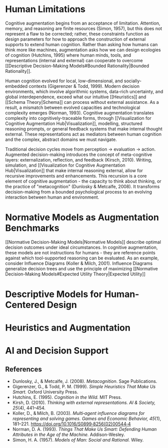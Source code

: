 # Human Limitations
Cognitive augmentation begins from an acceptance of limitation. Attention, memory, and reasoning are finite resources (Simon, 1957), but this does not represent a flaw to be corrected; rather, these constraints function as design parameters for how to approach the construction of external supports to extend human cognition. Rather than asking how humans can think more like machines, augmentation asks how we can design ecologies of cognition (Hutchins, 1995) where human minds, tools, and representations (internal and external) can cooperate to overcome [[Descriptive Decision-Making Models#Bounded Rationality|Bounded Rationality]]. 

Human cognition evolved for local, low-dimensional, and socially-embedded contexts (Gigerenzer & Todd, 1999). Modern decision environments, which involve algorithmic systems, data-rich uncertainty, and global interdependence, exceed what our intuitive [[Heuristics]] and [[Schema Theory|Schema]] can process without external assistance. As a result, a mismatch between evolved capacities and technological complexity emerges (Norman, 1993). Cognitive augmentation translates complexity into cognitively-traceable forms, through [[Visualization for Cognitive Augmentation Hub|Visualization]], modelling, structured reasoning prompts, or general feedback systems that make internal thought external. These representations act as mediators between human cognition and the complex, abstract domains we must navigate. 

Traditional decision cycles move from perception -> evaluation -> action. Augmented decision-making introduces the concept of meta-cognitive layers: externalization, reflection, and feedback (Kirsch, 2010). Writing, simulation, and [[Visualization for Cognitive Augmentation Hub|Visualization]] that make internal reasoning external, allow for recursive improvements and enhancements. This recursion is a core element of cognitive augmentation - the capacity to think about thinking, or the practice of "metacognition" (Dunlosky & Metcalfe, 2008). It transforms decision-making from a bounded psychological process to an evolving interaction between human and environment. 
# Normative Models as Augmentation Benchmarks
[[Normative Decision-Making Models|Normative Models]] describe optimal decision outcomes under ideal circumstances. In cognitive augmentation, these models are not instructions for humans - they are reference points against which tool-supported reasoning can be evaluated. As an example, consider Influence Diagrams (Koller & Milch, 2001). Influence Diagrams generalize decision trees and use the principle of maximizing [[Normative Decision-Making Models#Expected Utility Theory|Expected Utility]]
# Descriptive Models for Human-Centered Design

# Heuristics and Augmentation

# AI and Decision Support

## References
- Dunlosky, J., & Metcalfe, J. (2008). _Metacognition_. Sage Publications.
- Gigerenzer, G., & Todd, P. M. (1999). *Simple Heuristics That Make Us Smart.* Oxford University Press.  
- Hutchins, E. (1995). *Cognition in the Wild.* MIT Press.
- Kirsh, D. (2010). *Thinking with external representations.* *AI & Society, 25*(4), 441–454.
- Koller, D., & Milch, B. (2003). _Multi‑agent influence diagrams for representing and solving games._ _Games and Economic Behavior, 45_(1), 181–221. https://doi.org/10.1016/S0899‑8256(02)00544‑4
- Norman, D. A. (1993). *Things That Make Us Smart: Defending Human Attributes in the Age of the Machine.* Addison-Wesley.
- Simon, H. A. (1957). *Models of Man: Social and Rational.* Wiley.